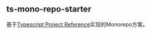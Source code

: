 ts-mono-repo-starter
----

基于[Typescript Project Reference](https://www.typescriptlang.org/docs/handbook/project-references.html)实现的Monorepo方案。
